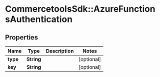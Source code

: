 # CommercetoolsSdk::AzureFunctionsAuthentication

## Properties
Name | Type | Description | Notes
------------ | ------------- | ------------- | -------------
**type** | **String** |  | [optional] 
**key** | **String** |  | [optional] 

